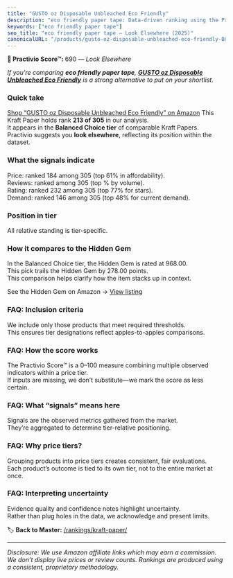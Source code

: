```yaml
---
title: "GUSTO oz Disposable Unbleached Eco Friendly"
description: "eco friendly paper tape: Data-driven ranking using the Practivio Score™. Positioned by quality, value, demand, findability, momentum."
keywords: ["eco friendly paper tape"]
seo_title: "eco friendly paper tape — Look Elsewhere (2025)"
canonicalURL: "/products/gusto-oz-disposable-unbleached-eco-friendly-B08MT4D3KZ/"
---
```


**🚫 Practivio Score™:** 690 — _Look Elsewhere_


*If you're comparing **eco friendly paper tape**, **[GUSTO oz Disposable Unbleached Eco Friendly](https://www.amazon.com/dp/B08MT4D3KZ?tag=practivio-20)** is a strong alternative to put on your shortlist.*
### Quick take
[Shop “GUSTO oz Disposable Unbleached Eco Friendly” on Amazon](https://www.amazon.com/dp/B08MT4D3KZ?tag=practivio-20)
This Kraft Paper holds rank **213 of 305** in our analysis.  
It appears in the **Balanced Choice tier** of comparable Kraft Papers.  
Practivio suggests you **look elsewhere**, reflecting its position within the dataset.

### What the signals indicate
Price: ranked 184 among 305 (top 61% in affordability).  
Reviews: ranked  among 305 (top % by volume).  
Rating: ranked 232 among 305 (top 77% for stars).  
Demand: ranked 146 among 305 (top 48% for current demand).

### Position in tier
All relative standing is tier-specific.

### How it compares to the Hidden Gem
In the Balanced Choice tier, the Hidden Gem is rated at 968.00.  
This pick trails the Hidden Gem by 278.00 points.  
This comparison helps clarify how the item stacks up in context.  

See the Hidden Gem on Amazon → [View listing](https://www.amazon.com/dp/B07Z8GG66X?tag=practivio-20)

### FAQ: Inclusion criteria
We include only those products that meet required thresholds.  
This ensures tier designations reflect apples-to-apples comparisons.

### FAQ: How the score works
The Practivio Score™ is a 0–100 measure combining multiple observed indicators within a price tier.  
If inputs are missing, we don’t substitute—we mark the score as less certain.

### FAQ: What “signals” means here
Signals are the observed metrics gathered from the market.  
They’re aggregated to determine tier-relative positioning.

### FAQ: Why price tiers?
Grouping products into price tiers creates consistent, fair evaluations.  
Each product’s outcome is tied to its own tier, not to the entire market at once.

### FAQ: Interpreting uncertainty
Evidence quality and confidence notes highlight uncertainty.  
Rather than plug holes in the data, we acknowledge and present limits.


🏷️ **Back to Master:** [/rankings/kraft-paper/](/rankings/kraft-paper/)

---
_Disclosure: We use Amazon affiliate links which may earn a commission. We don’t display live prices or review counts. Rankings are produced using a consistent, proprietary methodology._
